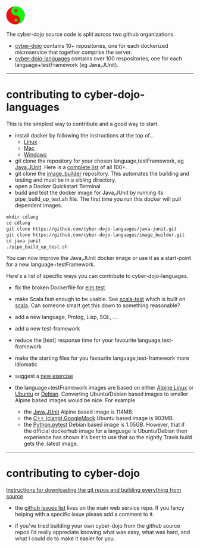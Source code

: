 
<img src="https://raw.githubusercontent.com/cyber-dojo/nginx/master/images/home_page_logo.png"
alt="cyber-dojo yin/yang logo" width="50px" height="50px"/>

The cyber-dojo source code is split across two github organizations.
- [cyber-dojo](https://github.com/cyber-dojo) contains 10+ repositories, one for
each dockerized microservice that together comprise the server.
- [cyber-dojo-languages](https://github.com/cyber-dojo-languages) contains over 100
respositories, one for each language+testFramework (eg Java,JUnit).

- - - -

# contributing to cyber-dojo-languages
This is the simplest way to contribute and a good way to start.
- install docker by following the instructions at the top of...
  - [Linux](http://blog.cyber-dojo.org/2016/10/running-your-own-cyber-dojo-server-on.html)
  - [Mac](http://blog.cyber-dojo.org/2016/10/running-your-own-cyber-dojo-server-on_15.html)
  - [Windows](http://blog.cyber-dojo.org/2016/10/running-your-own-cyber-dojo-server-on_68.html)
- git clone the repository for your chosen language,testFramework, eg
[Java,JUnit](https://github.com/cyber-dojo-languages/java-junit).
Here is a
[complete list](https://github.com/cyber-dojo/start-points-languages/blob/master/languages_list)
of all 100+.
- git clone the [image_builder](https://github.com/cyber-dojo-languages/image_builder) repository.
This automates the building and testing and must be in a sibling directory.
- open a Docker Quickstart Terminal
- build and test the docker image for Java,JUnit by running its pipe_build_up_test.sh file.
The first time you run this docker will pull dependent images.

```
mkdir cdlang
cd cdlang
git clone https://github.com/cyber-dojo-languages/java-junit.git
git clone https://github.com/cyber-dojo-languages/image_builder.git
cd java-junit
./pipe_build_up_test.sh
```

You can now improve the Java,JUnit docker image or use it as a start-point for a
new language+testFramework.

Here's a list of specific ways you can contribute to cyber-dojo-languages.

- fix the broken Dockerfile for
[elm,test](https://github.com/cyber-dojo-languages/elm-test)

- make Scala fast enough to be usable. See
[scala-test](https://github.com/cyber-dojo-languages/scala-test)
which is built on [scala](https://github.com/cyber-dojo-languages/scala).
Can someone smart get this down to something reasonable?

- add a new language, Prolog, Lisp, SQL, ...

- add a new test-framework

- reduce the [test] response time for your favourite language,test-framework

- make the starting files for you favourite language,test-framework more idiomatic

- suggest a [new exercise](https://github.com/cyber-dojo/start-points-exercises)

- the language+testFramework images are based on either
[Alpine Linux](https://alpinelinux.org/) or
[Ubuntu](https://www.ubuntu.com/) or
[Debian](https://www.debian.org/).
Converting Ubuntu/Debian based images to smaller Alpine based images would be nice.
For example
  - the [Java,JUnit](https://github.com/cyber-dojo-languages/java-junit) Alpine based image is 114MB.
  - the [C++ (clang),GoogleMock](https://github.com/cyber-dojo-languages/clangplusplus-googlemock) Ubuntu based image is 903MB.
  - the [Python,pytest](https://github.com/cyber-dojo-languages/python-pytest) Debian based image is 1.05GB.
However, that if the official dockerhub image for a language is Ubuntu/Debian
then experience has shown it's best to use that so the nightly Travis build
gets the :latest image.

- - - -

# contributing to cyber-dojo

[Instructions for downloading the git repos and building everything from source](https://github.com/cyber-dojo/cyber-dojo/tree/master/dev)

- the [github issues list](https://github.com/cyber-dojo/web/issues) lives on the main web service repo.
If you fancy helping with a specific issue please add a comment to it.

- if you've tried building your own cyber-dojo from the github source repos I'd
really appreciate knowing what was easy, what was hard, and what I could do to
make it easier for you.
